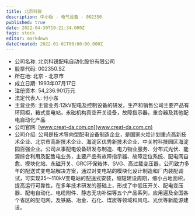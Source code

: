 ```yaml
---
title: 北京科锐
description: 中小板 - 电气设备 - 002350
published: true
date: 2022-04-30T19:21:34.000Z
tags: stock
editor: markdown
dateCreated: 2022-01-01T00:00:00.000Z
---
```


- 公司名称: 北京科锐配电自动化股份有限公司
- 股票代码: 002350.SZ
- 所在地: 北京 - 北京市
- 成立日期: 1993年07月17日
- 注册资本: 54,236.901万元
- 法定代表人: 付小东
- 主营业务: 主营业务:12kV配电及控制设备的研发，生产和销售公司主要产品有环网柜，箱式变电站，永磁机构真空开关设备，故障指示器，重合器及其他配电自动化产品
- 公司官网: [www.creat-da.com.cn](www.creat-da.com.cn)
- 公司介绍: 公司是技术导向型配电设备制造企业，是国家火炬计划重点高新技术企业、北京市高新技术企业、海淀区优秀新技术企业、中关村科技园区海淀园百强企业。公司从事配电设备研发与制造、电力物业服务、分布式光伏、能源综合利用及配售电业务，主要产品有故障指示器、故障定位系统、配电网自愈、模块化站、永磁开关、GRC环保箱体、SVG、高过载变压器。公司致力多年的配送式变电站解决方案，通过对变电站的模块化设计制造和厂内装配调试，可实现35～110kV变电站的配送式安装，缩短建设周期，缩小占地面积，提高运行可靠性。在多年技术研发的基础上，形成了中低压开关、配电变压器、配电自动化、电缆附件、静态无功补偿等五个产品系列，应用遍及全国各个省区的配电网，及铁路、冶金、石化、煤炭等领域和风电、光伏等新能源建设。


